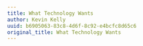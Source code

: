```yaml
---
title: What Technology Wants
author: Kevin Kelly
uuid: b6905063-83c8-4d6f-8c92-e4bcfc8d65c6
original_title: What Technology Wants
---
```


